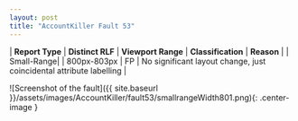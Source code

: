 ```yaml
---
layout: post
title: "AccountKiller Fault 53"
---
```

| **Report Type** | **Distinct RLF** | **Viewport Range** | **Classification** | **Reason** |
| Small-Range|  | 800px-803px | FP | No significant layout change, just coincidental attribute labelling | 

![Screenshot of the fault]({{ site.baseurl }}/assets/images/AccountKiller/fault53/smallrangeWidth801.png){: .center-image }